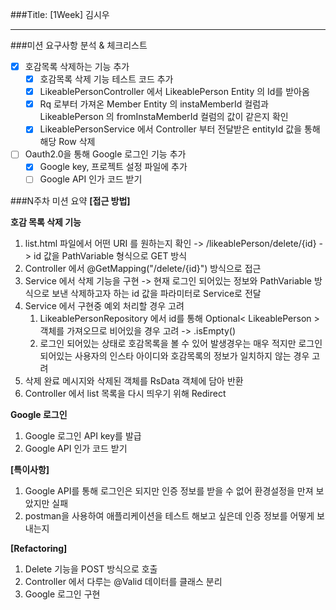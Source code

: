 ###Title: [1Week] 김시우

---

###미션 요구사항 분석 & 체크리스트
- [x] 호감목록 삭제하는 기능 추가
  - [x] 호감목록 삭제 기능 테스트 코드 추가
  - [x] LikeablePersonController 에서 LikeablePerson Entity 의 Id를 받아옴
  - [x] Rq 로부터 가져온 Member Entity 의 instaMemberId 컬럼과 LikeablePerson 의 fromInstaMemberId 컬럼의 값이 같은지 확인 
  - [x] LikeablePersonService 에서 Controller 부터 전달받은 entityId 값을 통해 해당 Row 삭제
- [ ] Oauth2.0을 통해 Google 로그인 기능 추가
  - [x] Google key, 프로젝트 설정 파일에 추가
  - [ ] Google API 인가 코드 받기

###N주차 미션 요약
**[접근 방법]**

**호감 목록 삭제 기능**
1. list.html 파일에서 어떤 URI 를 원하는지 확인 -> /likeablePerson/delete/{id} -> id 값을 PathVariable 형식으로 GET 방식 
2. Controller 에서 @GetMapping("/delete/{id}") 방식으로 접근
3. Service 에서 삭제 기능을 구현 -> 현재 로그인 되어있는 정보와 PathVariable 방식으로 보낸 삭제하고자 하는 id 값을 파라미터로 Service로 전달
4. Service 에서 구현중 예외 처리할 경우 고려
   1. LikeablePersonRepository 에서 id를 통해 Optional< LikeablePerson > 객체를 가져오므로 비어있을 경우 고려 -> .isEmpty()
   2. 로그인 되어있는 상태로 호감목록을 볼 수 있어 발생경우는 매우 적지만 로그인 되어있는 사용자의 인스타 아이디와  호감목록의 정보가 일치하지 않는 경우 고려
5. 삭제 완료 메시지와 삭제된 객체를 RsData 객체에 담아 반환
6. Controller 에서 list 목록을 다시 띄우기 위해 Redirect

**Google 로그인**
1. Google 로그인 API key를 발급
2. Google API 인가 코드 받기

**[특이사항]**
1. Google API를 통해 로그인은 되지만 인증 정보를 받을 수 없어 환경설정을 만져 보았지만 실패
2. postman을 사용하여 애플리케이션을 테스트 해보고 싶은데 인증 정보를 어떻게 보내는지 

**[Refactoring]**
1. Delete 기능을 POST 방식으로 호출
2. Controller 에서 다루는 @Valid 데이터를 클래스 분리
3. Google 로그인 구현